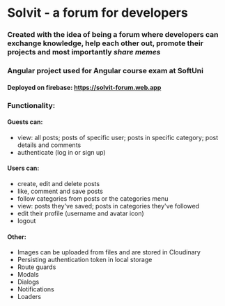 # Solvit - a forum for developers 
### Created with the idea of being a forum where developers can exchange knowledge, help each other out, promote their projects and most importantly *share memes*
### Angular project used for Angular course exam at SoftUni 
#### Deployed on firebase: https://solvit-forum.web.app

### Functionality:
#### Guests can:
- view: all posts; posts of specific user; posts in specific category; post details and comments
- authenticate (log in or sign up)
#### Users can:
- create, edit and delete posts
- like, comment and save posts
- follow categories from posts or the categories menu
- view: posts they've saved; posts in categories they've followed 
- edit their profile (username and avatar icon)
- logout
#### Other:
- Images can be uploaded from files and are stored in Cloudinary
- Persisting authentication token in local storage
- Route guards
- Modals
- Dialogs
- Notifications
- Loaders
